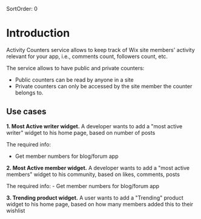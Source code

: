 SortOrder: 0
# Introduction

Activity Counters service allows to keep track of Wix site members' activity relevant for your app, i.e., comments count, followers count, etc. 

The service allows to have public and private counters: 
 - Public counters can be read by anyone in a site
 - Private counters can only be accessed by the site member the counter belongs to.
 
## Use cases

**1. Most Active writer widget.** 
A developer wants to add a "most active writer" widget to his home page, based on number of posts

The required info: 
- Get member numbers for blog/forum app
 
**2. Most Active member widget.** 
A developer wants to add a "most active members" widget to his community, based on likes, comments, posts

The required info: - Get member numbers for blog/forum app
 
**3. Trending product widget.**
A user wants to add a "Trending" product widget to his home page, based on how many members added this to their wishlist



